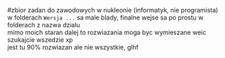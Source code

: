 #zbior zadan do zawodowych w nukleonie (informatyk, nie programista) <br/>
w folderach ```Wersja ...``` sa male blady, finalne wejse sa po prostu w folderach z nazwa dzialu <br/>
mimo moich staran dalej to rozwiazania moga byc wymieszane weic szukajcie wszedzie xp <br/>
jest tu 90% rozwiazan ale nie wszystkie, glhf <br/>
